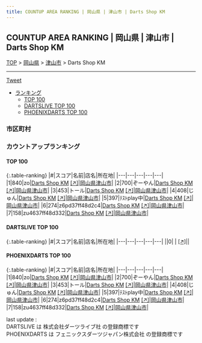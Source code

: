 ```yaml
---
title: COUNTUP AREA RANKING | 岡山県 | 津山市 | Darts Shop KM
---
```

## COUNTUP AREA RANKING | 岡山県 | 津山市 | Darts Shop KM

[TOP](/darts/rank/) > [岡山県](/darts/rank/岡山県/) > [津山市](/darts/rank/岡山県/津山市/) > Darts Shop KM

___

<a href="https://twitter.com/share?ref_src=twsrc%5Etfw" data-text="COUNTUP AREA RANKING | 岡山県津山市Darts Shop KM" class="twitter-share-button" data-hashtags="DARTSLIVE,PHOENIXDARTS,darts,ダーツ" data-show-count="false">Tweet</a>

* [ランキング](#カウントアップランキング)
    * [TOP 100](#top-100)
    * [DARTSLIVE TOP 100](#dartslive-top-100)
    * [PHOENIXDARTS TOP 100](#phoenixdarts-top-100)

### 市区町村

<ul>

</ul>

### カウントアップランキング

#### TOP 100



{:.table-ranking}
|#|スコア|名前|店名|所在地|
|---|---|---|---|---|
|1|840|<span class="rank-name-pd">zo</span>|<a href="/darts/rank/shops/6345.html">Darts Shop KM</a> <a href="https://vs.phoenixdarts.com/jp/shop/shopDetailInfo/s_6345?s_seq=6345">[↗]</a>|<a href="/darts/rank/岡山県/津山市">岡山県津山市</a>|
|2|700|<span class="rank-name-pd">ぞーやん</span>|<a href="/darts/rank/shops/6345.html">Darts Shop KM</a> <a href="https://vs.phoenixdarts.com/jp/shop/shopDetailInfo/s_6345?s_seq=6345">[↗]</a>|<a href="/darts/rank/岡山県/津山市">岡山県津山市</a>|
|3|453|<span class="rank-name-pd">トール</span>|<a href="/darts/rank/shops/6345.html">Darts Shop KM</a> <a href="https://vs.phoenixdarts.com/jp/shop/shopDetailInfo/s_6345?s_seq=6345">[↗]</a>|<a href="/darts/rank/岡山県/津山市">岡山県津山市</a>|
|4|408|<span class="rank-name-pd">じゅん</span>|<a href="/darts/rank/shops/6345.html">Darts Shop KM</a> <a href="https://vs.phoenixdarts.com/jp/shop/shopDetailInfo/s_6345?s_seq=6345">[↗]</a>|<a href="/darts/rank/岡山県/津山市">岡山県津山市</a>|
|5|397|<span class="rank-name-pd">ﾃｽﾄplay中</span>|<a href="/darts/rank/shops/6345.html">Darts Shop KM</a> <a href="https://vs.phoenixdarts.com/jp/shop/shopDetailInfo/s_6345?s_seq=6345">[↗]</a>|<a href="/darts/rank/岡山県/津山市">岡山県津山市</a>|
|6|274|<span class="rank-name-pd">z6pd37ff48d2c4</span>|<a href="/darts/rank/shops/6345.html">Darts Shop KM</a> <a href="https://vs.phoenixdarts.com/jp/shop/shopDetailInfo/s_6345?s_seq=6345">[↗]</a>|<a href="/darts/rank/岡山県/津山市">岡山県津山市</a>|
|7|158|<span class="rank-name-pd">zu4637ff48d332</span>|<a href="/darts/rank/shops/6345.html">Darts Shop KM</a> <a href="https://vs.phoenixdarts.com/jp/shop/shopDetailInfo/s_6345?s_seq=6345">[↗]</a>|<a href="/darts/rank/岡山県/津山市">岡山県津山市</a>|


#### DARTSLIVE TOP 100



{:.table-ranking}
|#|スコア|名前|店名|所在地|
|---|---|---|---|---|
||0|<span class="rank-name-dl"> </span>|<a href="/darts/rank/shops/.html"></a> <a href="">[↗]</a>|<a href="/darts/rank//"></a>|


#### PHOENIXDARTS TOP 100



{:.table-ranking}
|#|スコア|名前|店名|所在地|
|---|---|---|---|---|
|1|840|<span class="rank-name-pd">zo</span>|<a href="/darts/rank/shops/6345.html">Darts Shop KM</a> <a href="https://vs.phoenixdarts.com/jp/shop/shopDetailInfo/s_6345?s_seq=6345">[↗]</a>|<a href="/darts/rank/岡山県/津山市">岡山県津山市</a>|
|2|700|<span class="rank-name-pd">ぞーやん</span>|<a href="/darts/rank/shops/6345.html">Darts Shop KM</a> <a href="https://vs.phoenixdarts.com/jp/shop/shopDetailInfo/s_6345?s_seq=6345">[↗]</a>|<a href="/darts/rank/岡山県/津山市">岡山県津山市</a>|
|3|453|<span class="rank-name-pd">トール</span>|<a href="/darts/rank/shops/6345.html">Darts Shop KM</a> <a href="https://vs.phoenixdarts.com/jp/shop/shopDetailInfo/s_6345?s_seq=6345">[↗]</a>|<a href="/darts/rank/岡山県/津山市">岡山県津山市</a>|
|4|408|<span class="rank-name-pd">じゅん</span>|<a href="/darts/rank/shops/6345.html">Darts Shop KM</a> <a href="https://vs.phoenixdarts.com/jp/shop/shopDetailInfo/s_6345?s_seq=6345">[↗]</a>|<a href="/darts/rank/岡山県/津山市">岡山県津山市</a>|
|5|397|<span class="rank-name-pd">ﾃｽﾄplay中</span>|<a href="/darts/rank/shops/6345.html">Darts Shop KM</a> <a href="https://vs.phoenixdarts.com/jp/shop/shopDetailInfo/s_6345?s_seq=6345">[↗]</a>|<a href="/darts/rank/岡山県/津山市">岡山県津山市</a>|
|6|274|<span class="rank-name-pd">z6pd37ff48d2c4</span>|<a href="/darts/rank/shops/6345.html">Darts Shop KM</a> <a href="https://vs.phoenixdarts.com/jp/shop/shopDetailInfo/s_6345?s_seq=6345">[↗]</a>|<a href="/darts/rank/岡山県/津山市">岡山県津山市</a>|
|7|158|<span class="rank-name-pd">zu4637ff48d332</span>|<a href="/darts/rank/shops/6345.html">Darts Shop KM</a> <a href="https://vs.phoenixdarts.com/jp/shop/shopDetailInfo/s_6345?s_seq=6345">[↗]</a>|<a href="/darts/rank/岡山県/津山市">岡山県津山市</a>|


<div class="footer border-top border-gray-light mt-5 pt-3 text-right text-gray">
    last update : <span style="font-weight: italic" id="foot_last_modified"></span><br />
    DARTSLIVE は 株式会社ダーツライブ社 の登録商標です<br />
    PHOENIXDARTS は フェニックスダーツジャパン株式会社 の登録商標です<br />
</div>

<script src="https://cdnjs.cloudflare.com/ajax/libs/jquery.tablesorter/2.31.3/js/jquery.tablesorter.min.js" integrity="sha512-qzgd5cYSZcosqpzpn7zF2ZId8f/8CHmFKZ8j7mU4OUXTNRd5g+ZHBPsgKEwoqxCtdQvExE5LprwwPAgoicguNg==" crossorigin="anonymous" referrerpolicy="no-referrer"></script>
<link rel="stylesheet" href="https://cdnjs.cloudflare.com/ajax/libs/jquery.tablesorter/2.31.3/css/theme.default.min.css" integrity="sha512-wghhOJkjQX0Lh3NSWvNKeZ0ZpNn+SPVXX1Qyc9OCaogADktxrBiBdKGDoqVUOyhStvMBmJQ8ZdMHiR3wuEq8+w==" crossorigin="anonymous" referrerpolicy="no-referrer" />
<script>
$(function() {
    $(".table-ranking").tablesorter({sortList:[[0, 0]]});
    $("#foot_last_modified").text(formatDate(new Date(document.lastModified), 'yyyy-MM-dd HH:mm:ss'));
});
</script>

<script async src="https://platform.twitter.com/widgets.js" charset="utf-8"></script>